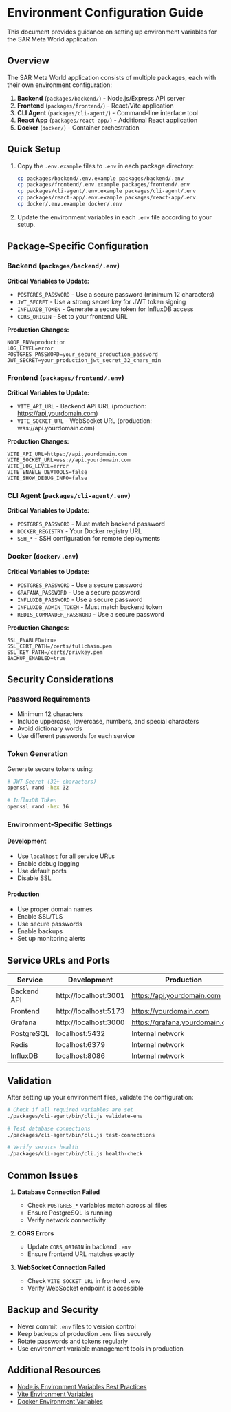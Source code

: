 # Environment Configuration Guide

This document provides guidance on setting up environment variables for the SAR Meta World application.

## Overview

The SAR Meta World application consists of multiple packages, each with their own environment configuration:

1. **Backend** (`packages/backend/`) - Node.js/Express API server
2. **Frontend** (`packages/frontend/`) - React/Vite application
3. **CLI Agent** (`packages/cli-agent/`) - Command-line interface tool
4. **React App** (`packages/react-app/`) - Additional React application
5. **Docker** (`docker/`) - Container orchestration

## Quick Setup

1. Copy the `.env.example` files to `.env` in each package directory:
   ```bash
   cp packages/backend/.env.example packages/backend/.env
   cp packages/frontend/.env.example packages/frontend/.env
   cp packages/cli-agent/.env.example packages/cli-agent/.env
   cp packages/react-app/.env.example packages/react-app/.env
   cp docker/.env.example docker/.env
   ```

2. Update the environment variables in each `.env` file according to your setup.

## Package-Specific Configuration

### Backend (`packages/backend/.env`)

**Critical Variables to Update:**
- `POSTGRES_PASSWORD` - Use a secure password (minimum 12 characters)
- `JWT_SECRET` - Use a strong secret key for JWT token signing
- `INFLUXDB_TOKEN` - Generate a secure token for InfluxDB access
- `CORS_ORIGIN` - Set to your frontend URL

**Production Changes:**
```env
NODE_ENV=production
LOG_LEVEL=error
POSTGRES_PASSWORD=your_secure_production_password
JWT_SECRET=your_production_jwt_secret_32_chars_min
```

### Frontend (`packages/frontend/.env`)

**Critical Variables to Update:**
- `VITE_API_URL` - Backend API URL (production: https://api.yourdomain.com)
- `VITE_SOCKET_URL` - WebSocket URL (production: wss://api.yourdomain.com)

**Production Changes:**
```env
VITE_API_URL=https://api.yourdomain.com
VITE_SOCKET_URL=wss://api.yourdomain.com
VITE_LOG_LEVEL=error
VITE_ENABLE_DEVTOOLS=false
VITE_SHOW_DEBUG_INFO=false
```

### CLI Agent (`packages/cli-agent/.env`)

**Critical Variables to Update:**
- `POSTGRES_PASSWORD` - Must match backend password
- `DOCKER_REGISTRY` - Your Docker registry URL
- `SSH_*` - SSH configuration for remote deployments

### Docker (`docker/.env`)

**Critical Variables to Update:**
- `POSTGRES_PASSWORD` - Use a secure password
- `GRAFANA_PASSWORD` - Use a secure password
- `INFLUXDB_PASSWORD` - Use a secure password
- `INFLUXDB_ADMIN_TOKEN` - Must match backend token
- `REDIS_COMMANDER_PASSWORD` - Use a secure password

**Production Changes:**
```env
SSL_ENABLED=true
SSL_CERT_PATH=/certs/fullchain.pem
SSL_KEY_PATH=/certs/privkey.pem
BACKUP_ENABLED=true
```

## Security Considerations

### Password Requirements
- Minimum 12 characters
- Include uppercase, lowercase, numbers, and special characters
- Avoid dictionary words
- Use different passwords for each service

### Token Generation
Generate secure tokens using:
```bash
# JWT Secret (32+ characters)
openssl rand -hex 32

# InfluxDB Token
openssl rand -hex 16
```

### Environment-Specific Settings

#### Development
- Use `localhost` for all service URLs
- Enable debug logging
- Use default ports
- Disable SSL

#### Production
- Use proper domain names
- Enable SSL/TLS
- Use secure passwords
- Enable backups
- Set up monitoring alerts

## Service URLs and Ports

| Service | Development | Production |
|---------|-------------|------------|
| Backend API | http://localhost:3001 | https://api.yourdomain.com |
| Frontend | http://localhost:5173 | https://yourdomain.com |
| Grafana | http://localhost:3000 | https://grafana.yourdomain.com |
| PostgreSQL | localhost:5432 | Internal network |
| Redis | localhost:6379 | Internal network |
| InfluxDB | localhost:8086 | Internal network |

## Validation

After setting up your environment files, validate the configuration:

```bash
# Check if all required variables are set
./packages/cli-agent/bin/cli.js validate-env

# Test database connections
./packages/cli-agent/bin/cli.js test-connections

# Verify service health
./packages/cli-agent/bin/cli.js health-check
```

## Common Issues

1. **Database Connection Failed**
   - Check `POSTGRES_*` variables match across all files
   - Ensure PostgreSQL is running
   - Verify network connectivity

2. **CORS Errors**
   - Update `CORS_ORIGIN` in backend `.env`
   - Ensure frontend URL matches exactly

3. **WebSocket Connection Failed**
   - Check `VITE_SOCKET_URL` in frontend `.env`
   - Verify WebSocket endpoint is accessible

## Backup and Security

- Never commit `.env` files to version control
- Keep backups of production `.env` files securely
- Rotate passwords and tokens regularly
- Use environment variable management tools in production

## Additional Resources

- [Node.js Environment Variables Best Practices](https://nodejs.org/en/knowledge/getting-started/working-with-environment-variables/)
- [Vite Environment Variables](https://vitejs.dev/guide/env-and-mode.html)
- [Docker Environment Variables](https://docs.docker.com/compose/environment-variables/)
